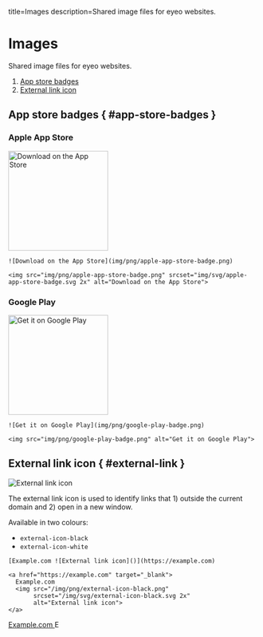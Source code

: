 title=Images
description=Shared image files for eyeo websites.

# Images

Shared image files for eyeo websites.

1. [App store badges](#app-store-badges)
1. [External link icon](#external-link)

## App store badges { #app-store-badges }

### Apple App Store

<img src="img/png/apple-app-store-badge.png" srcset="img/svg/apple-app-store-badge.svg 2x" alt="Download on the App Store" width="200">

```
![Download on the App Store](img/png/apple-app-store-badge.png)
```

```
<img src="img/png/apple-app-store-badge.png" srcset="img/svg/apple-app-store-badge.svg 2x" alt="Download on the App Store">
```

### Google Play

<img src="img/png/google-play-badge.png" alt="Get it on Google Play" width="200">

```
![Get it on Google Play](img/png/google-play-badge.png)
```

```
<img src="img/png/google-play-badge.png" alt="Get it on Google Play">
```

## External link icon { #external-link }

![External link icon](/img/png/external-icon-black.png)

The external link icon is used to identify links that 1) outside the current domain and 2) open in a new window.

Available in two colours:

- `external-icon-black`
- `external-icon-white`

```
[Example.com ![External link icon]()](https://example.com)
```

```
<a href="https://example.com" target="_blank">
  Example.com
  <img src="/img/png/external-icon-black.png"
       srcset="/img/svg/external-icon-black.svg 2x"
       alt="External link icon">
</a>
```

<a href="https://example.com" target="_blank">
  Example.com
  <img src="/img/png/external-icon-black.png"
       srcset="/img/svg/external-icon-black.svg 2x" 
       alt="External link icon" style="height: 1em;">
</a>
